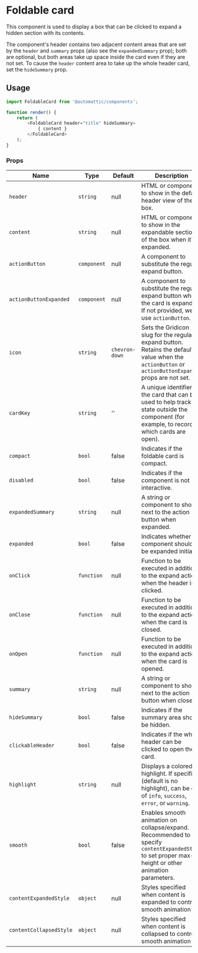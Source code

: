 # Foldable card

This component is used to display a box that can be clicked to expand a hidden section with its contents.

The component's header contains two adjacent content areas that are set by the `header` and `summary` props (also see the `expandedSummary` prop); both are optional, but both areas take up space inside the card even if they are not set. To cause the `header` content area to take up the whole header card, set the `hideSummary` prop.

## Usage

```js
import FoldableCard from '@automattic/components';

function render() {
	return (
		<FoldableCard header="title" hideSummary>
			{ content }
		</FoldableCard>
	);
}
```

### Props

| Name                    | Type        | Default        | Description                                                                                                                                          |
| ----------------------- | ----------- | -------------- | ---------------------------------------------------------------------------------------------------------------------------------------------------- |
| `header`                | `string`    | null           | HTML or component to show in the default header view of the box.                                                                                     |
| `content`               | `string`    | null           | HTML or component to show in the expandable section of the box when it's expanded.                                                                   |
| `actionButton`          | `component` | null           | A component to substitute the regular expand button.                                                                                                 |
| `actionButtonExpanded`  | `component` | null           | A component to substitute the regular expand button when the card is expanded. If not provided, we use `actionButton`.                               |
| `icon`                  | `string`    | `chevron-down` | Sets the Gridicon slug for the regular expand button. Retains the default value when the `actionButton` or `actionButtonExpanded` props are not set. |
| `cardKey`               | `string`    | ''             | A unique identifier for the card that can be used to help track its state outside the component (for example, to record which cards are open).       |
| `compact`               | `bool`      | false          | Indicates if the foldable card is compact.                                                                                                           |
| `disabled`              | `bool`      | false          | Indicates if the component is not interactive.                                                                                                       |
| `expandedSummary`       | `string`    | null           | A string or component to show next to the action button when expanded.                                                                               |
| `expanded`              | `bool`      | false          | Indicates whether the component should be expanded initially.                                                                                        |
| `onClick`               | `function`  | null           | Function to be executed in addition to the expand action when the header is clicked.                                                                 |
| `onClose`               | `function`  | null           | Function to be executed in addition to the expand action when the card is closed.                                                                    |
| `onOpen`                | `function`  | null           | Function to be executed in addition to the expand action when the card is opened.                                                                    |
| `summary`               | `string`    | null           | A string or component to show next to the action button when closed.                                                                                 |
| `hideSummary`           | `bool`      | false          | Indicates if the summary area should be hidden.                                                                                                      |
| `clickableHeader`       | `bool`      | false          | Indicates if the whole header can be clicked to open the card.                                                                                       |
| `highlight`             | `string`    | null           | Displays a colored highlight. If specified (default is no highlight), can be one of `info`, `success`, `error`, or `warning`.                        |
| `smooth`                | `bool`      | false          | Enables smooth animation on collapse/expand. Recommended to specify `contentExpandedStyle` to set proper max-height or other animation parameters.   |
| `contentExpandedStyle`  | `object`    | null           | Styles specified when content is expanded to control smooth animation                                                                                |
| `contentCollapsedStyle` | `object`    | null           | Styles specified when content is collapsed to control smooth animation                                                                               |
